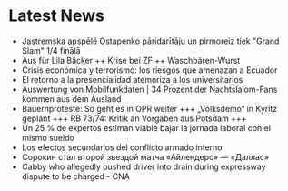 # Latest News
-  Jastremska apspēlē Ostapenko pāridarītāju un pirmoreiz tiek "Grand Slam" 1/4 finālā
-  Aus für Lila Bäcker ++ Krise bei ZF ++ Waschbären-Wurst
-  Crisis económica y terrorismo: los riesgos que amenazan a Ecuador
-  El retorno a la presencialidad atemoriza a los universitarios
-  Auswertung von Mobilfunkdaten | 34 Prozent der Nachtslalom-Fans kommen aus dem Ausland
-  Bauernproteste: So geht es in OPR weiter +++ „Volksdemo“ in Kyritz geplant +++ RB 73/74: Kritik an Vorgaben aus Potsdam +++
-  Un 25 % de expertos estiman viable bajar la jornada laboral con el mismo sueldo
-  Los efectos secundarios del conflicto armado interno
-  Сорокин стал второй звездой матча «Айлендерс» — «Даллас»
-  Cabby who allegedly pushed driver into drain during expressway dispute to be charged - CNA
